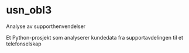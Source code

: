# usn_obl3

Analyse av supporthenvendelser

Et Python-prosjekt som analyserer kundedata fra supportavdelingen til et telefonselskap
